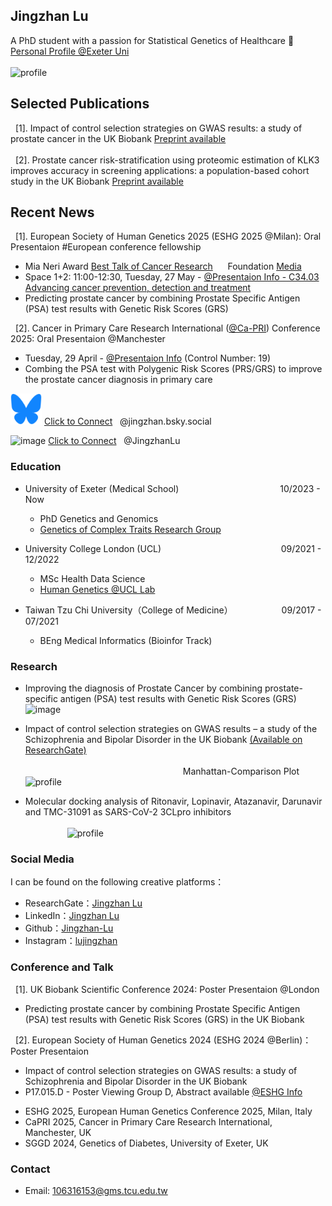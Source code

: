 ## Jingzhan Lu

A PhD student with a passion for Statistical Genetics of Healthcare 🧬[Personal Profile @Exeter Uni](https://experts.exeter.ac.uk/42356-jingzhan-lu/about) <br> <br>
<img width="200" alt="profile" src="myself.jpg">

## Selected Publications
 &nbsp; [1]. Impact of control selection strategies on GWAS results: a study of prostate cancer in the UK Biobank  [Preprint available](https://www.medrxiv.org/content/10.1101/2025.08.21.25334151v1) <br> <br>
 &nbsp; [2]. Prostate cancer risk-stratification using proteomic estimation of KLK3 improves accuracy in screening applications: a population-based cohort study in the UK Biobank [Preprint available](https://www.medrxiv.org/content/10.1101/2025.08.21.25334151v1)

## Recent News

<!-- <img src="https://github.com/Jingzhan-Lu/Jingzhan-Lu.github.io/assets/47838088/40b0d856-ff64-439c-90dc-7c141e8a17b2" width="50" height="50"> <a href="https://github.com/Jingzhan-Lu/Jingzhan-Lu.github.io/blob/6d4dc40128bf305d53fc2d61c7f4757e79a743a1/ESHG%202024%20Poster_v5.pdf" target="_blank"> ESHG 2024 e-Poster</a> -->
&nbsp; [1]. European Society of Human Genetics 2025 (ESHG 2025 @Milan): Oral Presentaion #European conference fellowship
 * Mia Neri Award [Best Talk of Cancer Research](https://www.eshg.org/about-the-eshg/awards/early-career-award-winners) &nbsp; &nbsp;&nbsp; Foundation [Media](https://www.mianerifoundation.it/team/dr-jingzhan-lu/)
 * Space 1+2: 11:00-12:30, Tuesday, 27 May - [@Presentaion Info - C34.03 Advancing cancer prevention, detection and treatment](https://cattendee.abstractsonline.com/meeting/21105/presentation/234)
 * Predicting prostate cancer by combining Prostate Specific Antigen (PSA) test results with Genetic Risk Scores (GRS) <br>
  
 &nbsp; [2]. Cancer in Primary Care Research International ([@Ca-PRI](https://www.mcrc.manchester.ac.uk/mcrc-events/cancer-in-primary-care-research-international-ca-pri-conference-2025/)) Conference 2025: Oral Presentaion @Manchester <br> 
 * Tuesday, 29 April - [@Presentaion Info]( https://www.linkedin.com/posts/deepthi-lavu-b73a40322_prostatecancer-psa-genetic-activity-7322938844654227456-a-Nu?utm_source=share&utm_medium=member_desktop&rcm=ACoAADRVbMgBKwe4J90V2UMJBzuS-D50uBRcdXk) (Control Number: 19)
 * Combing the PSA test with Polygenic Risk Scores (PRS/GRS) to improve the prostate cancer diagnosis in primary care <br>

<img src="https://github.com/Jingzhan-Lu/Jingzhan-Lu.github.io/blob/main/Bluesky_Logo.svg.png" alt="image" width="50" height="50"> [Click to Connect](https://bsky.app/profile/jingzhan.bsky.social) &nbsp; @jingzhan.bsky.social

<img src="https://github.com/Jingzhan-Lu/Jingzhan-Lu.github.io/assets/47838088/74b84b96-92cc-4b44-8a3c-5404d9545a6c" alt="image" width="50" height="50"> [Click to Connect](https://twitter.com/JingzhanLu) &nbsp; @JingzhanLu

### Education
- University of Exeter (Medical School) &emsp;&emsp;&emsp;&emsp;&emsp;&emsp;&emsp;&emsp;&emsp;&emsp;&emsp; 10/2023 - Now <br>
  * PhD Genetics and Genomics
  * [Genetics of Complex Traits Research Group](https://www.exeter.ac.uk/research/diabetes-research/research/complextrait/) <br>

- University College London (UCL) &nbsp;&emsp;&emsp;&emsp;&emsp;&emsp;&emsp;&emsp;&emsp; &nbsp;  &nbsp;&emsp;&emsp;&emsp;&emsp;09/2021 - 12/2022 <br>
  * MSc Health Data Science
  * [Human Genetics @UCL Lab](https://www.uclhumgen.com/)
- Taiwan Tzu Chi University（College of Medicine） &emsp;  &emsp;&emsp;&emsp;&emsp;09/2017 - 07/2021 <br>
  * BEng Medical Informatics (Bioinfor Track)

### Research
- Improving the diagnosis of Prostate Cancer by combining prostate-specific antigen (PSA) test results with Genetic Risk Scores (GRS) ![image](https://github.com/Jingzhan-Lu/Jingzhan-Lu.github.io/assets/47838088/e0f71acc-a484-4df1-bc3a-9c5e1ebdce04)

- Impact of control selection strategies on GWAS results – a study of the Schizophrenia and Bipolar Disorder in the UK Biobank 
  [(Available on ResearchGate)](https://www.researchgate.net/publication/365265999_Impact_of_control_selection_on_genetic_case-control_studies-a_UK_Biobank_study_of_the_genetics_of_Schizophrenia_and_Bipolar_Disorder)
<br> <br>
  &nbsp; &nbsp;&nbsp; &nbsp;&nbsp; &nbsp;&nbsp; &nbsp;&nbsp; &nbsp;&nbsp; &nbsp;&nbsp; &nbsp;&nbsp;&nbsp; &nbsp; &nbsp; &nbsp; &nbsp; &nbsp; &nbsp;&nbsp; &nbsp;&nbsp; &nbsp;&nbsp; &nbsp;&nbsp; &nbsp;&nbsp; &nbsp; &nbsp; &nbsp;&nbsp; &nbsp;&nbsp; &nbsp;&nbsp; &nbsp; Manhattan-Comparison Plot <br>
  <img width="700" alt="profile" src="manha.png"> <br>
<!-- - To develop a platform for the identification of Gram-stained images using Deep Convolutional Neutral Network <br>
  <img width="700" alt="profile" src="Picture2.png">-->
 - Molecular docking analysis of Ritonavir, Lopinavir, Atazanavir, Darunavir and TMC-31091 as SARS-CoV-2 3CLpro inhibitors  <br> <br>
 &nbsp;&nbsp;&nbsp; &nbsp; &nbsp; &nbsp; &nbsp; &nbsp; &nbsp;&nbsp; <img width="500" alt="profile" src="Media1.gif">
### Social Media
I can be found on the following creative platforms：
- ResearchGate：[Jingzhan Lu](https://www.researchgate.net/profile/Jingzhan-Lu)
- LinkedIn：[Jingzhan Lu](https://www.linkedin.com/in/jingzhan-lu-8b4065206/)
- Github：[Jingzhan-Lu](https://github.com/Jingzhan-Lu)
- Instagram：[lujingzhan](https://www.instagram.com/lujingzhan/)
### Conference and Talk
&nbsp; [1]. UK Biobank Scientific Conference 2024: Poster Presentaion @London <br>
 * Predicting prostate cancer by combining Prostate Specific Antigen (PSA) test results with Genetic Risk Scores (GRS) in the UK Biobank <br>
 
&nbsp; [2]. European Society of Human Genetics 2024 (ESHG 2024 @Berlin)：Poster Presentaion <br>
 * Impact of control selection strategies on GWAS results: a study of Schizophrenia and Bipolar Disorder in the UK Biobank <br>
 * P17.015.D - Poster Viewing Group D, Abstract available [@ESHG Info](https://apps.m-anage.com/eshg2024/en-GB/pag/presentation/670346) <br>
  
- ESHG 2025, European Human Genetics Conference 2025, Milan, Italy
- CaPRI 2025, Cancer in Primary Care Research International, Manchester, UK
- SGGD 2024, Genetics of Diabetes, University of Exeter, UK
<!-- - ESHG 2024, European Human Genetics Conference 2024, Berlin, Germany  -->
<!-- - 2022 AI-DLDA Summer School, University of Udine, Italy：[YouTube Video](https://www.youtube.com/watch?v=893cXc9hGP4&t=4s) -->
### Contact
- Email: 106316153@gms.tcu.edu.tw
